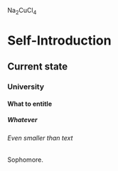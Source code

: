 Na<sub>2</sub>CuCl<sub>4</sub>
# Self-Introduction
## Current state
### University
#### What to entitle
##### Whatever
###### Even smaller than text
Sophomore. 
